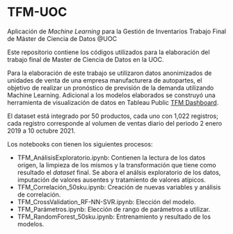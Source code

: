 # TFM-UOC
Aplicación de _Machine Learning_ para la Gestión de Inventarios
Trabajo Final de Máster de Ciencia de Datos @UOC

Este repositorio contiene los códigos utilizados para la elaboración del trabajo final de Master de Ciencia de Datos en la UOC.

Para la elaboración de este trabajo se utilizaron datos anonimizados de unidades de venta de una empresa manufacturera de autopartes, el objetivo de realizar un pronóstico de previsión de la demanda utilizando Machine Learning. Adicional a los modelos elaborados se construyó una herramienta de visualización de datos en Tableau Public [TFM Dashboard](https://public.tableau.com/app/profile/ernavaga/viz/TFM_16383257266830/DashboardTendencias).

El dataset está integrado por 50 productos, cada uno con 1,022 registros; cada registro corresponde al volumen de ventas diario del periodo 2 enero 2019 a 10 octubre 2021.

Los notebooks con tienen los siguientes procesos:
* TFM_AnálisisExploratorio.ipynb: Contienen la lectura de los datos origen, la limpieza de los mismos y la transformación que tiene como resultado el *dataset* final. Se abora el análsis exploratorio de los datos, imputación de valores ausentes y tratamiento de valores atípicos.
* TFM_Correlación_50sku.ipynb: Creación de nuevas variables y análisis de correlación.
* TFM_CrossValidation_RF-NN-SVR.ipynb: Elección del modelo.
* TFM_Parámetros.ipynb: Elección de rango de parámetros a utilizar.
* TFM_RandomForest_50sku.ipynb: Entrenamiento y resultado de los modelos.
